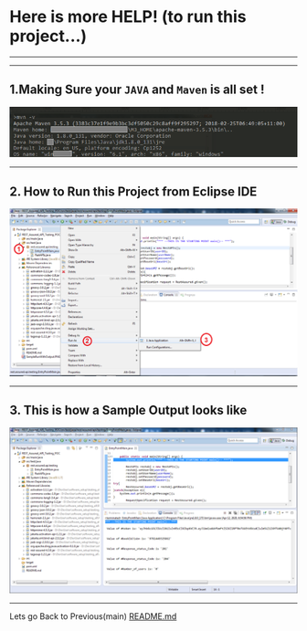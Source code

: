 # Here is more HELP! (to run this project...)
---
---
## 1.Making Sure your `JAVA` and `Maven` is all set !

![mvn_java_versions](mvn_java_versions.png)

---
## 2. How to Run this Project from Eclipse IDE

![mvn_java_versions](HowToRun_Framework.png)

---
## 3. This is how a Sample Output looks like

![mvn_java_versions](SampleRunWithOutput.png)

--- 

Lets go Back to Previous(main) [README.md]

[\\]: <> (This is a commented section and should not be visible in README file)

[README.md]: <./README.md>